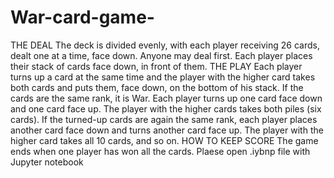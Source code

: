 # War-card-game-
THE DEAL The deck is divided evenly, with each player receiving 26 cards, dealt one at a time, face down. Anyone may deal first. Each player places their stack of cards face down, in front of them.  THE PLAY Each player turns up a card at the same time and the player with the higher card takes both cards and puts them, face down, on the bottom of his stack.  If the cards are the same rank, it is War. Each player turns up one card face down and one card face up. The player with the higher cards takes both piles (six cards). If the turned-up cards are again the same rank, each player places another card face down and turns another card face up. The player with the higher card takes all 10 cards, and so on.  HOW TO KEEP SCORE The game ends when one player has won all the cards.
Plaese open .iybnp file with Jupyter notebook
